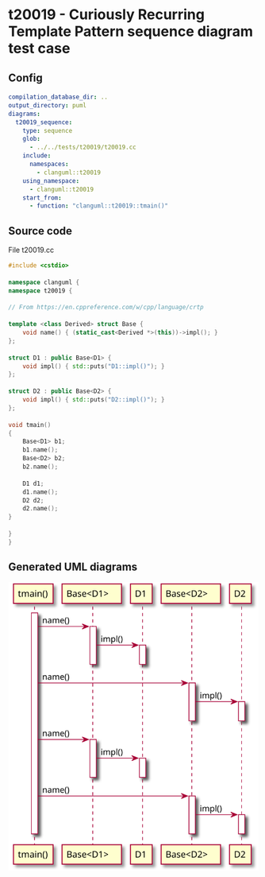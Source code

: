 # t20019 - Curiously Recurring Template Pattern sequence diagram test case
## Config
```yaml
compilation_database_dir: ..
output_directory: puml
diagrams:
  t20019_sequence:
    type: sequence
    glob:
      - ../../tests/t20019/t20019.cc
    include:
      namespaces:
        - clanguml::t20019
    using_namespace:
      - clanguml::t20019
    start_from:
      - function: "clanguml::t20019::tmain()"
```
## Source code
File t20019.cc
```cpp
#include <cstdio>

namespace clanguml {
namespace t20019 {

// From https://en.cppreference.com/w/cpp/language/crtp

template <class Derived> struct Base {
    void name() { (static_cast<Derived *>(this))->impl(); }
};

struct D1 : public Base<D1> {
    void impl() { std::puts("D1::impl()"); }
};

struct D2 : public Base<D2> {
    void impl() { std::puts("D2::impl()"); }
};

void tmain()
{
    Base<D1> b1;
    b1.name();
    Base<D2> b2;
    b2.name();

    D1 d1;
    d1.name();
    D2 d2;
    d2.name();
}

}
}
```
## Generated UML diagrams
![t20019_sequence](./t20019_sequence.svg "Curiously Recurring Template Pattern sequence diagram test case")
